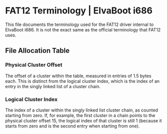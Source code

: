 # FAT12 Terminology | ElvaBoot i686

This file documents the terminology used for the FAT12 driver internal
to ElvaBoot i686. It is not the exact same as the official terminology
that FAT12 uses.

## File Allocation Table

### Physical Cluster Offset

The offset of a  cluster within the table, measured  in entries of 1.5
bytes each. This is distinct from  the logical cluster index, which is
the index of an entry in the singly linked list of a cluster chain.

### Logical Cluster Index

The index of a cluster within the singly linked list cluster chain, as
counted starting  from zero. If,  for example, the  first cluster in a
chain points to the physical  cluster offset 15, the logical  index of
that cluster is still 1 (because it starts from zero and is the second
entry when starting from one).

